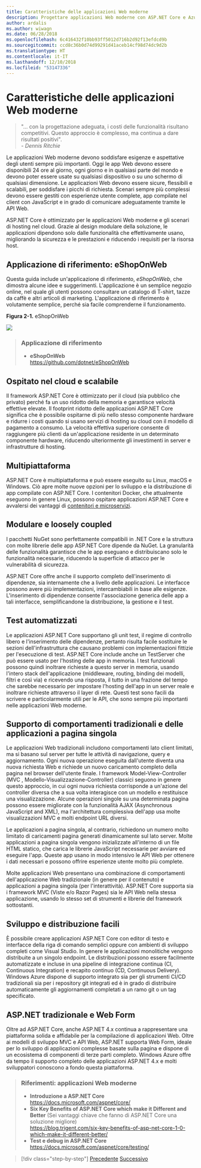 ```yaml
---
title: Caratteristiche delle applicazioni Web moderne
description: Progettare applicazioni Web moderne con ASP.NET Core e Azure | Caratteristiche delle applicazioni Web moderne
author: ardalis
ms.author: wiwagn
ms.date: 06/28/2018
ms.openlocfilehash: 6c416432f10bb93ff5012d716b2d92f13efdcd9b
ms.sourcegitcommit: ccd8c36b0d74d99291d41aceb14cf98d74dc9d2b
ms.translationtype: HT
ms.contentlocale: it-IT
ms.lasthandoff: 12/10/2018
ms.locfileid: "53147336"
---
```

# <a name="characteristics-of-modern-web-applications"></a>Caratteristiche delle applicazioni Web moderne

> "… con la progettazione adeguata, i costi delle funzionalità risultano competitivi. Questo approccio è complesso, ma continua a dare risultati positivi".  
> _\- Dennis Ritchie_

Le applicazioni Web moderne devono soddisfare esigenze e aspettative degli utenti sempre più importanti. Oggi le app Web devono essere disponibili 24 ore al giorno, ogni giorno e in qualsiasi parte del mondo e devono poter essere usate su qualsiasi dispositivo o su uno schermo di qualsiasi dimensione. Le applicazioni Web devono essere sicure, flessibili e scalabili, per soddisfare i picchi di richiesta. Scenari sempre più complessi devono essere gestiti con esperienze utente complete, app compilate nel client con JavaScript e in grado di comunicare adeguatamente tramite le API Web.

ASP.NET Core è ottimizzato per le applicazioni Web moderne e gli scenari di hosting nel cloud. Grazie al design modulare della soluzione, le applicazioni dipendono solo dalle funzionalità che effettivamente usano, migliorando la sicurezza e le prestazioni e riducendo i requisiti per la risorsa host.

## <a name="reference-application-eshoponweb"></a>Applicazione di riferimento: eShopOnWeb

Questa guida include un'applicazione di riferimento, _eShopOnWeb_, che dimostra alcune idee e suggerimenti. L'applicazione è un semplice negozio online, nel quale gli utenti possono consultare un catalogo di T-shirt, tazze da caffè e altri articoli di marketing. L'applicazione di riferimento è volutamente semplice, perché sia facile comprenderne il funzionamento.

**Figura 2-1.** eShopOnWeb

![](./media/image2-1.png)

> ### <a name="reference-application"></a>Applicazione di riferimento
>
> - **eShopOnWeb**  
>   <https://github.com/dotnet/eShopOnWeb>

## <a name="cloud-hosted-and-scalable"></a>Ospitato nel cloud e scalabile

Il framework ASP.NET Core è ottimizzato per il cloud (sia pubblico che privato) perché fa un uso ridotto della memoria e garantisce velocità effettive elevate. Il footprint ridotto delle applicazioni ASP.NET Core significa che è possibile ospitarne di più nello stesso componente hardware e ridurre i costi quando si usano servizi di hosting su cloud con il modello di pagamento a consumo. La velocità effettiva superiore consente di raggiungere più clienti da un'applicazione residente in un determinato componente hardware, riducendo ulteriormente gli investimenti in server e infrastrutture di hosting.

## <a name="cross-platform"></a>Multipiattaforma

ASP.NET Core è multipiattaforma e può essere eseguito su Linux, macOS e Windows. Ciò apre molte nuove opzioni per lo sviluppo e la distribuzione di app compilate con ASP.NET Core. I contenitori Docker, che attualmente eseguono in genere Linux, possono ospitare applicazioni ASP.NET Core e avvalersi dei vantaggi di [contenitori e microservizi](../microservices-architecture/index.md).

## <a name="modular-and-loosely-coupled"></a>Modulare e loosely coupled

I pacchetti NuGet sono perfettamente compatibili in .NET Core e la struttura con molte librerie delle app ASP.NET Core dipende da NuGet. La granularità delle funzionalità garantisce che le app eseguano e distribuiscano solo le funzionalità necessarie, riducendo la superficie di attacco per le vulnerabilità di sicurezza.

ASP.NET Core offre anche il supporto completo dell'inserimento di dipendenze, sia internamente che a livello delle applicazioni. Le interfacce possono avere più implementazioni, intercambiabili in base alle esigenze. L'inserimento di dipendenze consente l'associazione generica delle app a tali interfacce, semplificandone la distribuzione, la gestione e il test.

## <a name="easily-tested-with-automated-tests"></a>Test automatizzati

Le applicazioni ASP.NET Core supportano gli unit test, il regime di controllo libero e l'inserimento delle dipendenze, pertanto risulta facile sostituire le sezioni dell'infrastruttura che causano problemi con implementazioni fittizie per l'esecuzione di test. ASP.NET Core include anche un TestServer che può essere usato per l'hosting delle app in memoria. I test funzionali possono quindi inoltrare richieste a questo server in memoria, usando l'intero stack dell'applicazione (middleware, routing, binding dei modelli, filtri e così via) e ricevendo una risposta, il tutto in una frazione del tempo che sarebbe necessario per impostare l'hosting dell'app in un server reale e inoltrare richieste attraverso il layer di rete. Questi test sono facili da scrivere e particolarmente utili per le API, che sono sempre più importanti nelle applicazioni Web moderne.

## <a name="traditional-and-spa-behaviors-supported"></a>Supporto di comportamenti tradizionali e delle applicazioni a pagina singola

Le applicazioni Web tradizionali includono comportamenti lato client limitati, ma si basano sul server per tutte le attività di navigazione, query e aggiornamento. Ogni nuova operazione eseguita dall'utente diventa una nuova richiesta Web e richiede un nuovo caricamento completo della pagina nel browser dell'utente finale. I framework Model-View-Controller (MVC , Modello-Visualizzazione-Controller) classici seguono in genere questo approccio, in cui ogni nuova richiesta corrisponde a un'azione del controller diversa che a sua volta interagisce con un modello e restituisce una visualizzazione. Alcune operazioni singole su una determinata pagina possono essere migliorate con la funzionalità AJAX (Asynchronous JavaScript and XML), ma l'architettura complessiva dell'app usa molte visualizzazioni MVC e molti endpoint URL diversi.

Le applicazioni a pagina singola, al contrario, richiedono un numero molto limitato di caricamenti pagina generati dinamicamente sul lato server. Molte applicazioni a pagina singola vengono inizializzate all'interno di un file HTML statico, che carica le librerie JavaScript necessarie per avviare ed eseguire l'app. Queste app usano in modo intensivo le API Web per ottenere i dati necessari e possono offrire esperienze utente molto più complete.

Molte applicazioni Web presentano una combinazione di comportamenti dell'applicazione Web tradizionale (in genere per il contenuto) e applicazioni a pagina singola (per l'interattività). ASP.NET Core supporta sia i framework MVC (Viste e/o Razor Pages) sia le API Web nella stessa applicazione, usando lo stesso set di strumenti e librerie del framework sottostanti.

## <a name="simple-development-and-deployment"></a>Sviluppo e distribuzione facili

È possibile creare applicazioni ASP.NET Core con editor di testo e interfacce della riga di comando semplici oppure con ambienti di sviluppo completi come Visual Studio. In genere le applicazioni monolitiche vengono distribuite a un singolo endpoint. Le distribuzioni possono essere facilmente automatizzate e incluse in una pipeline di integrazione continua (CI, Continuous Integration) e recapito continuo (CD, Continuous Delivery). Windows Azure dispone di supporto integrato sia per gli strumenti CI/CD tradizionali sia per i repository git integrati ed è in grado di distribuire automaticamente gli aggiornamenti completati a un ramo git o un tag specificato.

## <a name="traditional-aspnet-and-web-forms"></a>ASP.NET tradizionale e Web Form

Oltre ad ASP.NET Core, anche ASP.NET 4.x continua a rappresentare una piattaforma solida e affidabile per la compilazione di applicazioni Web. Oltre ai modelli di sviluppo MVC e API Web, ASP.NET supporta Web Form, ideale per lo sviluppo di applicazioni complesse basate sulla pagina e dispone di un ecosistema di componenti di terze parti completo. Windows Azure offre da tempo il supporto completo delle applicazioni ASP.NET 4.x e molti sviluppatori conoscono a fondo questa piattaforma.

> ### <a name="references--modern-web-applications"></a>Riferimenti: applicazioni Web moderne
>
> - **Introduzione a ASP.NET Core**  
>   <https://docs.microsoft.com/aspnet/core/>
> - **Six Key Benefits of ASP.NET Core which make it Different and Better** (Sei vantaggi chiave che fanno di ASP.NET Core una soluzione migliore)  
>   <https://blog.trigent.com/six-key-benefits-of-asp-net-core-1-0-which-make-it-different-better/>
> - **Test e debug in ASP.NET Core**  
>   <https://docs.microsoft.com/aspnet/core/testing/>

>[!div class="step-by-step"]
>[Precedente](index.md)
>[Successivo](choose-between-traditional-web-and-single-page-apps.md)
